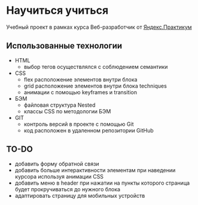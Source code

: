 # Научиться учиться
Учебный проект в рамках курса Веб-разработчик от [Яндекс.Практикум](https://practicum.yandex.ru)


## Использованные технологии

 - HTML
	 - выбор тегов осуществлялся с соблюдением семантики
 - CSS
	 - flex расположение элементов внутри блока
	 - grid расположение элементов внутри блока techniques
	 - анимации с помощью keyframes и transition
 - БЭМ
	 - файловая структура Nested
	 - классы CSS по методологии БЭМ
 - GIT
	- контроль версий в проекте с помощью Git
	- код расположен в удаленном репозитории GitHub
## TO-DO
 - добавить форму обратной связи
 - добавить больше интерактивности элементам при наведении курсора используя анимации CSS
 - добавить меню в header при нажатии на пункты которого страница будет прокручиваться до нужного блока
 - адаптировать страницу для мобильных устройств
